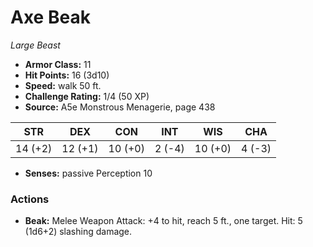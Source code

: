 # Axe Beak

*Large* *Beast*

- **Armor Class:** 11
- **Hit Points:** 16 (3d10)
- **Speed:** walk 50 ft.
- **Challenge Rating:** 1/4 (50 XP)
- **Source:** A5e Monstrous Menagerie, page 438

| STR | DEX | CON | INT | WIS | CHA |
| --- | --- | --- | --- | --- | --- |
| 14 (+2) | 12 (+1) | 10 (+0) | 2 (-4) | 10 (+0) | 4 (-3) |

- **Senses:** passive Perception 10

### Actions

- **Beak:** Melee Weapon Attack: +4 to hit, reach 5 ft., one target. Hit: 5 (1d6+2) slashing damage.



